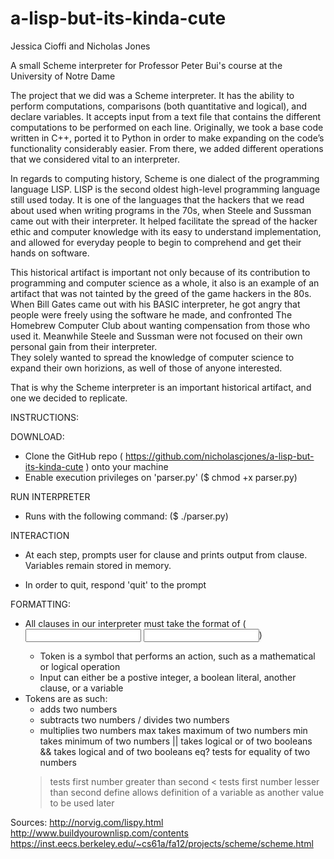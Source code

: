 # a-lisp-but-its-kinda-cute

Jessica Cioffi and Nicholas Jones

A small Scheme interpreter for Professor Peter Bui's course at the University of Notre Dame

The project that we did was a Scheme interpreter.  It has the ability to perform computations, comparisons (both quantitative and logical),
and declare variables.  It accepts input from a text file that contains the different computations to be performed on each line.  Originally, we took a base code written in C++, ported it to Python in order to make expanding on the code’s functionality considerably 
easier.  From there, we added different operations that we considered vital to an interpreter.

In regards to computing history, Scheme is one dialect of the programming language LISP.  LISP is the second oldest high-level programming
language still used today.  It is one of the languages that the hackers that we read about used when writing programs in the 70s, when 
Steele and Sussman came out with their interpreter.  It helped facilitate the spread of the hacker ethic and computer knowledge with its 
easy to understand implementation, and allowed for everyday people to begin to comprehend and get their hands on software.  

This historical artifact is important not only because of its contribution to programming and computer science as a whole, it also is an 
example of an artifact that was not tainted by the greed of the game hackers in the 80s.  When Bill Gates came out with his BASIC 
interpreter, he got angry that people were freely using the software he made, and confronted The Homebrew Computer Club about wanting 
compensation from those who used it.  Meanwhile Steele and Sussman were not focused on their own personal gain from their interpreter.  
They solely wanted to spread the knowledge of computer science to expand their own horizions, as well of those of anyone interested.  

That is why the Scheme interpreter is an important historical artifact, and one we decided to replicate. 

INSTRUCTIONS:

DOWNLOAD:
- Clone the GitHub repo ( https://github.com/nicholascjones/a-lisp-but-its-kinda-cute ) onto your machine
- Enable execution privileges on 'parser.py' ($ chmod +x parser.py)

RUN INTERPRETER
- Runs with the following command: ($ ./parser.py)

INTERACTION
- At each step, prompts user for clause and prints output from clause.  Variables remain stored in memory.

- In order to quit, respond 'quit' to the prompt

FORMATTING:

- All clauses in our interpreter must take the format of (<token> <input> <input>)
	* Token is a symbol that performs an action, such as a mathematical or logical operation
	* Input can either be a postive integer, a boolean literal, another clause, or a variable
- Tokens are as such:
	+ adds two numbers
	- subtracts two numbers
	/ divides two numbers
	* multiplies two numbers
	max takes maximum of two numbers
	min takes minimum of two numbers
	|| takes logical or of two booleans
	&& takes logical and of two booleans
	eq? tests for equality of two numbers
	> tests first number greater than second
	< tests first number lesser than second
	define allows definition of a variable as another value to be used later

Sources:
http://norvig.com/lispy.html
http://www.buildyourownlisp.com/contents
https://inst.eecs.berkeley.edu/~cs61a/fa12/projects/scheme/scheme.html



